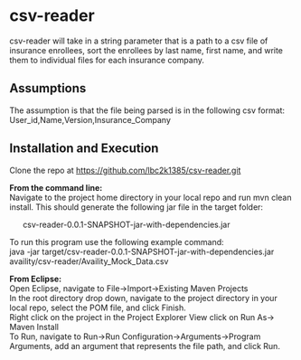 # csv-reader
csv-reader will take in a string parameter that is a path to a csv file of insurance enrollees, sort the enrollees by last name, first name, and write them to individual files for each insurance company.

## Assumptions
The assumption is that the file being parsed is in the following csv format:</br>
User_id,Name,Version,Insurance_Company


## Installation and Execution
Clone the repo at https://github.com/lbc2k1385/csv-reader.git

<strong>From the command line:</strong> <br/>
Navigate to the project home directory in your local repo and run mvn clean install. This should generate the following jar file in the target folder:&nbsp;&nbsp;&nbsp;&nbsp;&nbsp;&nbsp;

&nbsp;&nbsp;&nbsp;&nbsp;&nbsp;&nbsp;csv-reader-0.0.1-SNAPSHOT-jar-with-dependencies.jar <br/>

To run this program use the following example command:<br/>
java -jar target/csv-reader-0.0.1-SNAPSHOT-jar-with-dependencies.jar availity/csv-reader/Availity_Mock_Data.csv

<strong>From Eclipse:</strong> <br/>
Open Eclipse, navigate to File->Import->Existing Maven Projects<br/>
In the root directory drop down, navigate to the project directory in your local repo, select the POM file, and click Finish.<br/>
Right click on the project in the Project Explorer View click on Run As-> Maven Install<br/>
To Run, navigate to Run->Run Configuration->Arguments->Program Arguments, add an argument that represents the file path, and click Run.

